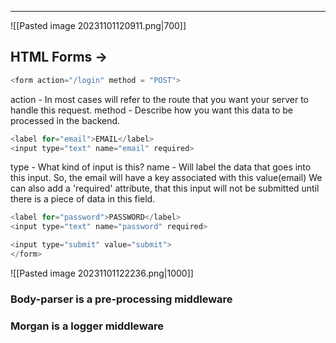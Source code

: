 - - -
![[Pasted image 20231101120911.png|700]]

## HTML Forms ->
```javascript
<form action="/login" method = "POST">
```
action - In most cases will refer to the route that you want your server to handle this request.
method - Describe how you want this data to be processed in the backend.


```javascript
<label for="email">EMAIL</label>
<input type="text" name="email" required>
```
type - What kind of input is this?
name - Will label the data that goes into this input. So, the email will have a key associated with this value(email)
We can also add a 'required' attribute, that this input will not be submitted until there is a piece of data in this field.


```javascript
<label for="password">PASSWORD</label>
<input type="text" name="password" required>
```


```javascript
<input type="submit" value="submit">
</form>
```


![[Pasted image 20231101122236.png|1000]]
### Body-parser is a pre-processing middleware
### Morgan is a logger middleware